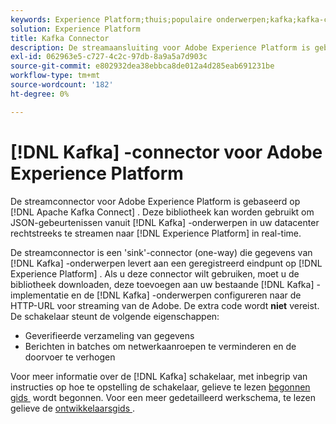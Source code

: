 ```yaml
---
keywords: Experience Platform;thuis;populaire onderwerpen;kafka;kafka-connector;Kafka;
solution: Experience Platform
title: Kafka Connector
description: De streamaansluiting voor Adobe Experience Platform is gebaseerd op Apache Kafka Connect. Deze bibliotheek kan worden gebruikt om JSON-gebeurtenissen van Kafka-onderwerpen in uw datacenter rechtstreeks naar Experience Platform in real-time te streamen.
exl-id: 062963e5-c727-4c2c-97db-8a9a5a7d903c
source-git-commit: e802932dea38ebbca8de012a4d285eab691231be
workflow-type: tm+mt
source-wordcount: '182'
ht-degree: 0%

---
```


# [!DNL Kafka] -connector voor Adobe Experience Platform

De streamconnector voor Adobe Experience Platform is gebaseerd op [!DNL Apache Kafka Connect] . Deze bibliotheek kan worden gebruikt om JSON-gebeurtenissen vanuit [!DNL Kafka] -onderwerpen in uw datacenter rechtstreeks te streamen naar [!DNL Experience Platform] in real-time.

De streamconnector is een &#39;sink&#39;-connector (one-way) die gegevens van [!DNL Kafka] -onderwerpen levert aan een geregistreerd eindpunt op [!DNL Experience Platform] . Als u deze connector wilt gebruiken, moet u de bibliotheek downloaden, deze toevoegen aan uw bestaande [!DNL Kafka] -implementatie en de [!DNL Kafka] -onderwerpen configureren naar de HTTP-URL voor streaming van de Adobe. De extra code wordt **niet** vereist. De schakelaar steunt de volgende eigenschappen:

- Geverifieerde verzameling van gegevens
- Berichten in batches om netwerkaanroepen te verminderen en de doorvoer te verhogen

Voor meer informatie over de [!DNL Kafka] schakelaar, met inbegrip van instructies op hoe te opstelling de schakelaar, gelieve te lezen [&#x200B; begonnen gids &#x200B;](https://github.com/adobe/experience-platform-streaming-connect) wordt begonnen. Voor een meer gedetailleerd werkschema, te lezen gelieve de [&#x200B; ontwikkelaarsgids &#x200B;](https://www.adobe.com/go/kafka-connector-developer-guide).
